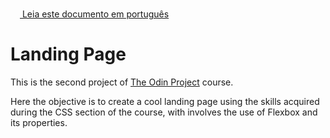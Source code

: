 <img height="15px" src="https://emojipedia-us.s3.dualstack.us-west-1.amazonaws.com/thumbs/120/twitter/322/flag-brazil_1f1e7-1f1f7.png">[  Leia este documento em português](README.br.md)

# Landing Page

This is the second project of <a href="https://www.theodinproject.com/about">The Odin Project</a> course.

Here the objective is to create a cool landing page using the skills acquired during the CSS section of the course, with involves the use of Flexbox and its properties.